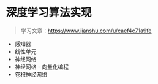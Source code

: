 # 深度学习算法实现

> 学习文章：https://www.jianshu.com/u/caef4c71a9fe

- 感知器
- 线性单元
- 神经网络
- 神经网络 - 向量化编程
- 卷积神经网络
